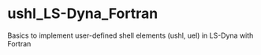 # ushl_LS-Dyna_Fortran
Basics to implement user-defined shell elements (ushl, uel) in LS-Dyna with Fortran 
